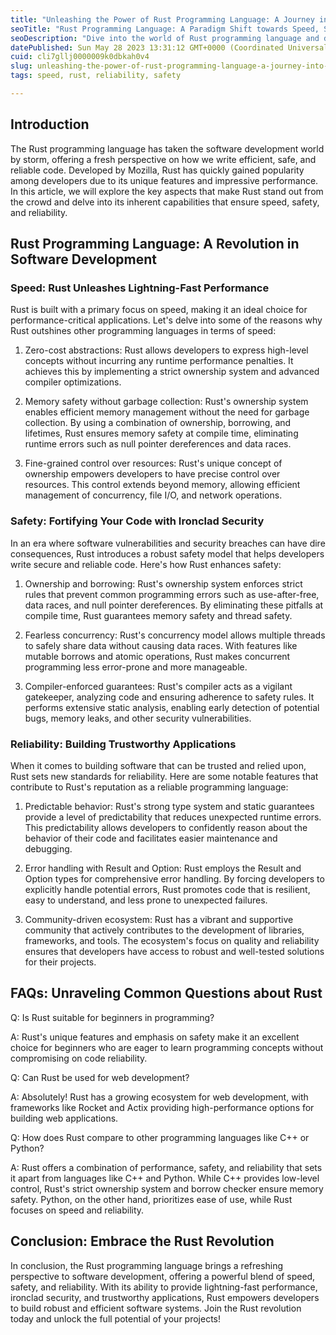 ```yaml
---
title: "Unleashing the Power of Rust Programming Language: A Journey into the Depths of Speed, Safety, and Reliability"
seoTitle: "Rust Programming Language: A Paradigm Shift towards Speed, Safety, and"
seoDescription: "Dive into the world of Rust programming language and discover how its unique features revolutionize software development. Explore the speed, safety, and re"
datePublished: Sun May 28 2023 13:31:12 GMT+0000 (Coordinated Universal Time)
cuid: cli7gllj0000009k0dbkah0v4
slug: unleashing-the-power-of-rust-programming-language-a-journey-into-the-depths-of-speed-safety-and-reliability
tags: speed, rust, reliability, safety

---
```


## **Introduction**

The Rust programming language has taken the software development world by storm, offering a fresh perspective on how we write efficient, safe, and reliable code. Developed by Mozilla, Rust has quickly gained popularity among developers due to its unique features and impressive performance. In this article, we will explore the key aspects that make Rust stand out from the crowd and delve into its inherent capabilities that ensure speed, safety, and reliability.

## **Rust Programming Language: A Revolution in Software Development**

### **Speed: Rust Unleashes Lightning-Fast Performance**

Rust is built with a primary focus on speed, making it an ideal choice for performance-critical applications. Let's delve into some of the reasons why Rust outshines other programming languages in terms of speed:

1. Zero-cost abstractions: Rust allows developers to express high-level concepts without incurring any runtime performance penalties. It achieves this by implementing a strict ownership system and advanced compiler optimizations.
    
2. Memory safety without garbage collection: Rust's ownership system enables efficient memory management without the need for garbage collection. By using a combination of ownership, borrowing, and lifetimes, Rust ensures memory safety at compile time, eliminating runtime errors such as null pointer dereferences and data races.
    
3. Fine-grained control over resources: Rust's unique concept of ownership empowers developers to have precise control over resources. This control extends beyond memory, allowing efficient management of concurrency, file I/O, and network operations.
    

### **Safety: Fortifying Your Code with Ironclad Security**

In an era where software vulnerabilities and security breaches can have dire consequences, Rust introduces a robust safety model that helps developers write secure and reliable code. Here's how Rust enhances safety:

1. Ownership and borrowing: Rust's ownership system enforces strict rules that prevent common programming errors such as use-after-free, data races, and null pointer dereferences. By eliminating these pitfalls at compile time, Rust guarantees memory safety and thread safety.
    
2. Fearless concurrency: Rust's concurrency model allows multiple threads to safely share data without causing data races. With features like mutable borrows and atomic operations, Rust makes concurrent programming less error-prone and more manageable.
    
3. Compiler-enforced guarantees: Rust's compiler acts as a vigilant gatekeeper, analyzing code and ensuring adherence to safety rules. It performs extensive static analysis, enabling early detection of potential bugs, memory leaks, and other security vulnerabilities.
    

### **Reliability: Building Trustworthy Applications**

When it comes to building software that can be trusted and relied upon, Rust sets new standards for reliability. Here are some notable features that contribute to Rust's reputation as a reliable programming language:

1. Predictable behavior: Rust's strong type system and static guarantees provide a level of predictability that reduces unexpected runtime errors. This predictability allows developers to confidently reason about the behavior of their code and facilitates easier maintenance and debugging.
    
2. Error handling with Result and Option: Rust employs the Result and Option types for comprehensive error handling. By forcing developers to explicitly handle potential errors, Rust promotes code that is resilient, easy to understand, and less prone to unexpected failures.
    
3. Community-driven ecosystem: Rust has a vibrant and supportive community that actively contributes to the development of libraries, frameworks, and tools. The ecosystem's focus on quality and reliability ensures that developers have access to robust and well-tested solutions for their projects.
    

## **FAQs: Unraveling Common Questions about Rust**

Q: Is Rust suitable for beginners in programming?

A: Rust's unique features and emphasis on safety make it an excellent choice for beginners who are eager to learn programming concepts without compromising on code reliability.

Q: Can Rust be used for web development?

A: Absolutely! Rust has a growing ecosystem for web development, with frameworks like Rocket and Actix providing high-performance options for building web applications.

Q: How does Rust compare to other programming languages like C++ or Python?

A: Rust offers a combination of performance, safety, and reliability that sets it apart from languages like C++ and Python. While C++ provides low-level control, Rust's strict ownership system and borrow checker ensure memory safety. Python, on the other hand, prioritizes ease of use, while Rust focuses on speed and reliability.

## **Conclusion: Embrace the Rust Revolution**

In conclusion, the Rust programming language brings a refreshing perspective to software development, offering a powerful blend of speed, safety, and reliability. With its ability to provide lightning-fast performance, ironclad security, and trustworthy applications, Rust empowers developers to build robust and efficient software systems. Join the Rust revolution today and unlock the full potential of your projects!